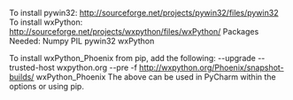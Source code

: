 To install pywin32: http://sourceforge.net/projects/pywin32/files/pywin32
To install wxPython: http://sourceforge.net/projects/wxpython/files/wxPython/
Packages Needed:
Numpy
PIL
pywin32
wxPython


To install wxPython_Phoenix from pip, add the following: --upgrade  --trusted-host wxpython.org --pre -f http://wxpython.org/Phoenix/snapshot-builds/ wxPython_Phoenix
The above can be used in PyCharm within the options or using pip.